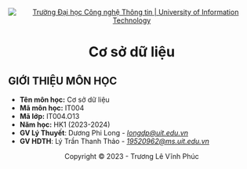 <!-- Banner -->
<p align="center">
  <a href="https://www.uit.edu.vn/" title="Trường Đại học Công nghệ Thông tin" style="border: none;">
    <img src="https://i.imgur.com/WmMnSRt.png" alt="Trường Đại học Công nghệ Thông tin | University of Information Technology">
  </a>
</p>

<!-- Title -->
<h1 align="center"><b>Cơ sở dữ liệu</b></h1>

## GIỚI THIỆU MÔN HỌC
* **Tên môn học:** Cơ sở dữ liệu
* **Mã môn học:** IT004
* **Mã lớp:** IT004.O13
* **Năm học:** HK1 (2023-2024)
* **GV Lý Thuyết**: Dương Phi Long - *longdp@uit.edu.vn*
* **GV HDTH**: Lý Trần Thanh Thảo - *19520962@ms.uit.edu.vn*
<!-- Footer -->
<p align='center'>Copyright © 2023 - Trương Lê Vĩnh Phúc</p>
